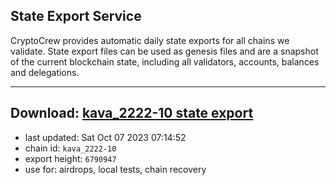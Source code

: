 ## State Export Service
CryptoCrew provides automatic daily state exports for all chains we validate. State export files can be used as genesis files and are a snapshot of the current blockchain state, including all validators, accounts, balances and delegations.

---
**Download: [kava_2222-10 state export](https://dl.ccvalidators.com/SERVICE/kava/kava_2222-10_export_6790947.json)**
---

- last updated: Sat Oct 07 2023 07:14:52
- chain id: `kava_2222-10`
- export height: `6790947`
- use for: airdrops, local tests, chain recovery
